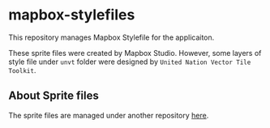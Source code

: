 # mapbox-stylefiles
This repository manages Mapbox Stylefile for the applicaiton.

These sprite files were created by Mapbox Studio. However, some layers of style file under `unvt` folder were designed by `United Nation Vector Tile Toolkit`.

## About Sprite files

The sprite files are managed under another repository [here](https://github.com/narwassco/sprite-create).
